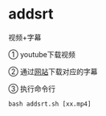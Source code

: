 # addsrt

视频+字幕

① youtube下载视频

② 通过[网站](https://zhuwei.me/y2b/)下载对应的字幕

③ 执行命令行

```shell
bash addsrt.sh [xx.mp4]
```

# 
